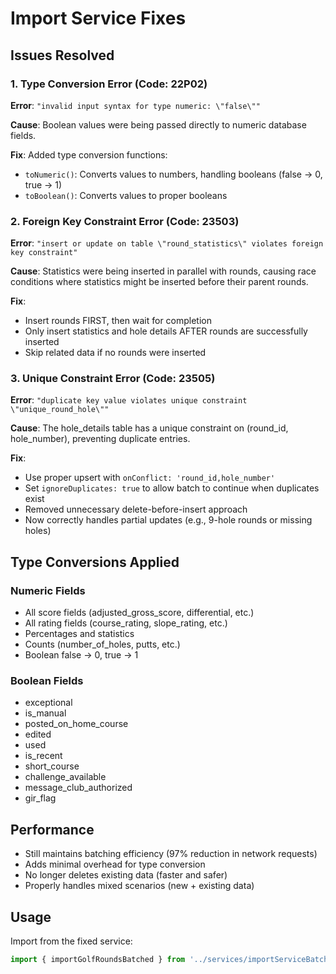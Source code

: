 # Import Service Fixes

## Issues Resolved

### 1. Type Conversion Error (Code: 22P02)
**Error**: `"invalid input syntax for type numeric: \"false\""`

**Cause**: Boolean values were being passed directly to numeric database fields.

**Fix**: Added type conversion functions:
- `toNumeric()`: Converts values to numbers, handling booleans (false → 0, true → 1)
- `toBoolean()`: Converts values to proper booleans

### 2. Foreign Key Constraint Error (Code: 23503) 
**Error**: `"insert or update on table \"round_statistics\" violates foreign key constraint"`

**Cause**: Statistics were being inserted in parallel with rounds, causing race conditions where statistics might be inserted before their parent rounds.

**Fix**: 
- Insert rounds FIRST, then wait for completion
- Only insert statistics and hole details AFTER rounds are successfully inserted
- Skip related data if no rounds were inserted

### 3. Unique Constraint Error (Code: 23505)
**Error**: `"duplicate key value violates unique constraint \"unique_round_hole\""`

**Cause**: The hole_details table has a unique constraint on (round_id, hole_number), preventing duplicate entries.

**Fix**: 
- Use proper upsert with `onConflict: 'round_id,hole_number'`
- Set `ignoreDuplicates: true` to allow batch to continue when duplicates exist
- Removed unnecessary delete-before-insert approach
- Now correctly handles partial updates (e.g., 9-hole rounds or missing holes)

## Type Conversions Applied

### Numeric Fields
- All score fields (adjusted_gross_score, differential, etc.)
- All rating fields (course_rating, slope_rating, etc.) 
- Percentages and statistics
- Counts (number_of_holes, putts, etc.)
- Boolean false → 0, true → 1

### Boolean Fields
- exceptional
- is_manual
- posted_on_home_course
- edited
- used
- is_recent
- short_course
- challenge_available
- message_club_authorized
- gir_flag

## Performance
- Still maintains batching efficiency (97% reduction in network requests)
- Adds minimal overhead for type conversion
- No longer deletes existing data (faster and safer)
- Properly handles mixed scenarios (new + existing data)

## Usage
Import from the fixed service:
```javascript
import { importGolfRoundsBatched } from '../services/importServiceBatchedFixed'
```